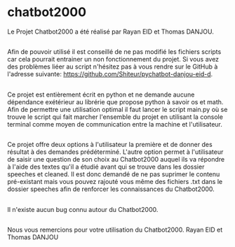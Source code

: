 # chatbot2000
Le Projet Chatbot2000 a été réalisé par Rayan EID et Thomas DANJOU.
##
Afin de pouvoir utilisé il est conseillé de ne pas modifié les fichiers scripts car cela pourrait entrainer un non fonctionnement du projet.
Si vous avez des problèmes liéer au script n'hésitez pas à vous rendre sur le GitHub à l'adresse suivante: https://github.com/Shiteur/pychatbot-danjou-eid-d.
##
Ce projet est entièrement écrit en python et ne demande aucune dépendance exétérieur au librérie que propose python à savoir os et math.
Afin de permettre une utilisation optimal il faut lancer le script main.py où se trouve le script qui fait marcher l'ensemble du projet en utilisant la console terminal comme moyen de communication entre la machine et l'utilisateur.
##
Ce projet offre deux options à l'utilisateur la première et de donner des résultat à des demandes prédéterminé.
L'autre option permet à l'utilisateur de saisir une question de son choix au Chatbot2000 auquel ils va répondre à l'aide des textes qu'il a étudié avant qui se trouve dans les dossier speeches et cleaned. Il est donc demandé de ne pas suprimer le contenu pré-existant mais vous pouvez rajouté vous même des fichiers .txt dans le dossier speeches afin de renforcer les connaissances du Chatbot2000.
##
Il n'existe aucun bug connu autour du Chatbot2000.
##
Nous vous remercions pour votre utilisation du Chatbot2000.
Rayan EID et Thomas DANJOU
